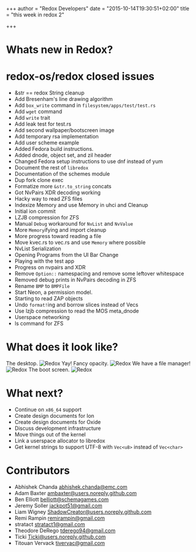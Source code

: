 +++
author = "Redox Developers"
date = "2015-10-14T19:30:51+02:00"
title = "this week in redox 2"

+++

# Whats new in Redox?

# redox-os/redox closed issues

- &str == redox String cleanup
- Add Bresenham's line drawing algorithm
- Add `box_write` command in `filesystem/apps/test/test.rs`
- Add `wget` command
- Add `write` trait
- Add leak test for test.rs
- Add second wallpaper/bootscreen image
- Add temporary rsa implementation
- Add user scheme example
- Added Fedora build instructions.
- Added dnode, object set, and zil header
- Changed Fedora setup instructions to use dnf instead of yum
- Document the rest of `libredox`
- Documentation of the schemes module
- Dup fork clone exec
- Formatize more `&str.to_string` concats
- Got NvPairs XDR decoding working
- Hacky way to read ZFS files
- Indexize Memory and use Memory in uhci and Cleanup
- Initial ion commit
- LZJB compression for ZFS
- Manual `Debug` workaround for `NvList` and `NvValue`
- More `Memory`ifying and import cleanup
- More progress toward reading a file
- Move kvec.rs to vec.rs and use `Memory` where possible
- NvList Serialization
- Opening Programs from the UI Bar Change
- Playing with the test app
- Progress on nvpairs and XDR
- Remove `Option::` namespacing and remove some leftover whitespace
- Removed debug prints in NvPairs decoding in ZFS
- Rename `BMP` to `BMPFile`
- Start Neon, a permission model.
- Starting to read ZAP objects
- Undo `format!`ing and borrow slices instead of Vecs
- Use lzjb compression to read the MOS meta_dnode
- Userspace networking
- ls command for ZFS

# What does it look like?

The desktop.
![Redox](https://raw.githubusercontent.com/redox-os/redox/e3a2abf42dfad8875642156fee476351153e7ce8/img/screenshots/Desktop.png)
Yay! Fancy opacity.
![Redox](https://raw.githubusercontent.com/redox-os/redox/e3a2abf42dfad8875642156fee476351153e7ce8/img/screenshots/Fancy_opacity.png)
We have a file manager!
![Redox](https://raw.githubusercontent.com/redox-os/redox/e3a2abf42dfad8875642156fee476351153e7ce8/img/screenshots/File_manager.png)
The boot screen.
![Redox](https://raw.githubusercontent.com/redox-os/redox/e3a2abf42dfad8875642156fee476351153e7ce8/img/screenshots/Boot.png)

# What next?

- Continue on `x86_64` support
- Create design documents for Ion
- Create design documents for Oxide
- Discuss development infrastructure
- Move things out of the kernel
- Link a userspace allocator to libredox
- Get kernel strings to support UTF-8 with `Vec<u8>` instead of `Vec<char>`

# Contributors

- Abhishek Chanda <abhishek.chanda@emc.com>
- Adam Baxter <ambaxter@users.noreply.github.com>
- Ben Elliott <belliott@schemagames.com>
- Jeremy Soller <jackpot51@gmail.com>
- Liam Wigney <ShadowCreator@users.noreply.github.com>
- Remi Rampin <remirampin@gmail.com>
- stratact <stratact1@gmail.com>
- Theodore DeRego <tderego94@gmail.com>
- Ticki <Ticki@users.noreply.github.com>
- Titouan Vervack <tivervac@gmail.com>
